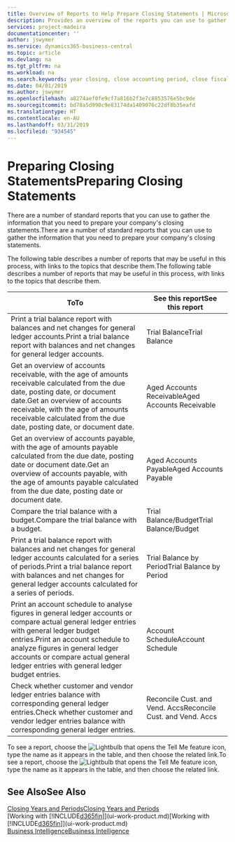 ```yaml
---
title: Overview of Reports to Help Prepare Closing Statements | Microsoft Docs
description: Provides an overview of the reports you can use to gather information to prepare your company's closing statements when closing the fiscal year.
services: project-madeira
documentationcenter: ''
author: jswymer
ms.service: dynamics365-business-central
ms.topic: article
ms.devlang: na
ms.tgt_pltfrm: na
ms.workload: na
ms.search.keywords: year closing, close accounting period, close fiscal year, aging, creditor payments, vendor payments, assets, liabilities, equity, analysis, reporting, financial report, business intelligence, BI, Power Bi, KPI
ms.date: 04/01/2019
ms.author: jswymer
ms.openlocfilehash: a8274aef0fe9cf7a816b2f3e7c8853576e5bc9de
ms.sourcegitcommit: bd78a5d990c9e83174da1409076c22df8b35eafd
ms.translationtype: HT
ms.contentlocale: en-AU
ms.lasthandoff: 03/31/2019
ms.locfileid: "934545"
---
```

# <a name="preparing-closing-statements"></a><span data-ttu-id="bda64-103">Preparing Closing Statements</span><span class="sxs-lookup"><span data-stu-id="bda64-103">Preparing Closing Statements</span></span>
<span data-ttu-id="bda64-104">There are a number of standard reports that you can use to gather the information that you need to prepare your company's closing statements.</span><span class="sxs-lookup"><span data-stu-id="bda64-104">There are a number of standard reports that you can use to gather the information that you need to prepare your company's closing statements.</span></span>

<span data-ttu-id="bda64-105">The following table describes a number of reports that may be useful in this process, with links to the topics that describe them.</span><span class="sxs-lookup"><span data-stu-id="bda64-105">The following table describes a number of reports that may be useful in this process, with links to the topics that describe them.</span></span>

| <span data-ttu-id="bda64-106">To</span><span class="sxs-lookup"><span data-stu-id="bda64-106">To</span></span> | <span data-ttu-id="bda64-107">See this report</span><span class="sxs-lookup"><span data-stu-id="bda64-107">See this report</span></span> |
| --- | --- |
| <span data-ttu-id="bda64-108">Print a trial balance report with balances and net changes for general ledger accounts.</span><span class="sxs-lookup"><span data-stu-id="bda64-108">Print a trial balance report with balances and net changes for general ledger accounts.</span></span> |<span data-ttu-id="bda64-109">Trial Balance</span><span class="sxs-lookup"><span data-stu-id="bda64-109">Trial Balance</span></span> |
| <span data-ttu-id="bda64-110">Get an overview of accounts receivable, with the age of amounts receivable calculated from the due date, posting date, or document date.</span><span class="sxs-lookup"><span data-stu-id="bda64-110">Get an overview of accounts receivable, with the age of amounts receivable calculated from the due date, posting date, or document date.</span></span> |<span data-ttu-id="bda64-111">Aged Accounts Receivable</span><span class="sxs-lookup"><span data-stu-id="bda64-111">Aged Accounts Receivable</span></span> |
| <span data-ttu-id="bda64-112">Get an overview of accounts payable, with the age of amounts payable calculated from the due date, posting date or document date.</span><span class="sxs-lookup"><span data-stu-id="bda64-112">Get an overview of accounts payable, with the age of amounts payable calculated from the due date, posting date or document date.</span></span> |<span data-ttu-id="bda64-113">Aged Accounts Payable</span><span class="sxs-lookup"><span data-stu-id="bda64-113">Aged Accounts Payable</span></span> |
| <span data-ttu-id="bda64-114">Compare the trial balance with a budget.</span><span class="sxs-lookup"><span data-stu-id="bda64-114">Compare the trial balance with a budget.</span></span> |<span data-ttu-id="bda64-115">Trial Balance/Budget</span><span class="sxs-lookup"><span data-stu-id="bda64-115">Trial Balance/Budget</span></span> |
| <span data-ttu-id="bda64-116">Print a trial balance report with balances and net changes for general ledger accounts calculated for a series of periods.</span><span class="sxs-lookup"><span data-stu-id="bda64-116">Print a trial balance report with balances and net changes for general ledger accounts calculated for a series of periods.</span></span> |<span data-ttu-id="bda64-117">Trial Balance by Period</span><span class="sxs-lookup"><span data-stu-id="bda64-117">Trial Balance by Period</span></span> |
| <span data-ttu-id="bda64-118">Print an account schedule to analyse figures in general ledger accounts or compare actual general ledger entries with general ledger budget entries.</span><span class="sxs-lookup"><span data-stu-id="bda64-118">Print an account schedule to analyze figures in general ledger accounts or compare actual general ledger entries with general ledger budget entries.</span></span> |<span data-ttu-id="bda64-119">Account Schedule</span><span class="sxs-lookup"><span data-stu-id="bda64-119">Account Schedule</span></span> |
| <span data-ttu-id="bda64-120">Check whether customer and vendor ledger entries balance with corresponding general ledger entries.</span><span class="sxs-lookup"><span data-stu-id="bda64-120">Check whether customer and vendor ledger entries balance with corresponding general ledger entries.</span></span> |<span data-ttu-id="bda64-121">Reconcile Cust. and Vend. Accs</span><span class="sxs-lookup"><span data-stu-id="bda64-121">Reconcile Cust. and Vend. Accs</span></span> |

<span data-ttu-id="bda64-122">To see a report, choose the ![Lightbulb that opens the Tell Me feature](media/ui-search/search_small.png "Tell me what you want to do") icon, type the name as it appears in the table, and then choose the related link.</span><span class="sxs-lookup"><span data-stu-id="bda64-122">To see a report, choose the ![Lightbulb that opens the Tell Me feature](media/ui-search/search_small.png "Tell me what you want to do") icon, type the name as it appears in the table, and then choose the related link.</span></span>

## <a name="see-also"></a><span data-ttu-id="bda64-123">See Also</span><span class="sxs-lookup"><span data-stu-id="bda64-123">See Also</span></span>
[<span data-ttu-id="bda64-124">Closing Years and Periods</span><span class="sxs-lookup"><span data-stu-id="bda64-124">Closing Years and Periods</span></span>](year-close-years-periods.md)  
<span data-ttu-id="bda64-125">[Working with [!INCLUDE[d365fin](includes/d365fin_md.md)]](ui-work-product.md)</span><span class="sxs-lookup"><span data-stu-id="bda64-125">[Working with [!INCLUDE[d365fin](includes/d365fin_md.md)]](ui-work-product.md)</span></span>  
[<span data-ttu-id="bda64-126">Business Intelligence</span><span class="sxs-lookup"><span data-stu-id="bda64-126">Business Intelligence</span></span>](bi.md)
